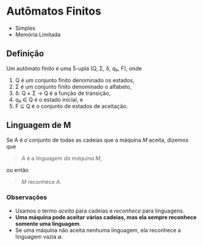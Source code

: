 # Autômatos Finitos
- Simples
- Memória Limitada

## Definição

Um autômato finito é uma 5-upla (Q, Σ, δ, q₀, F), onde

1. Q é um conjunto finito denominado os estados,
2. Σ é um conjunto finito denominado o alfabeto,
3. δ: Q × Σ → Q é a função de transição,
4. q₀ ∈ Q é o estado inicial, e
5. F ⊆ Q é o conjunto de estados de aceitação.

## Linguagem de M
Se A é o conjunto de todas as cadeias que a máquina *M* aceita, dizemos que 

> *A* é a *linguagem da máquina* *M*,

ou então

> *M* reconhece *A*.

### Observações
- Usamos o termo *aceita* para cadeias e *reconhece* para linguagens. 
- **Uma máquina pode aceitar várias cadeias, mas ela sempre reconhece somente uma linguagem**. 
- Se uma máquina não aceita nenhuma linguagem, ela reconhece a linguagem vazia ∅.
